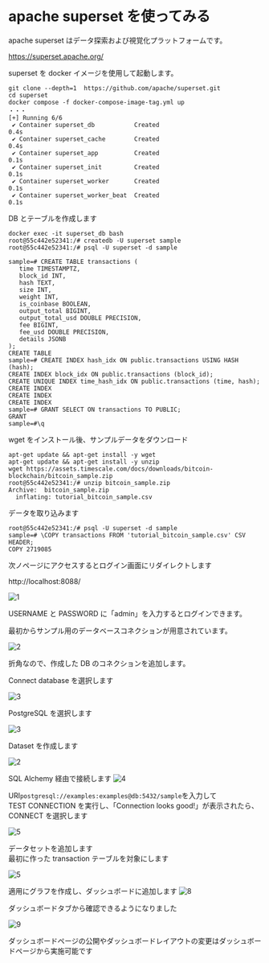 # apache superset を使ってみる

apache superset はデータ探索および視覚化プラットフォームです。

https://superset.apache.org/

superset を docker イメージを使用して起動します。

```
git clone --depth=1  https://github.com/apache/superset.git
cd superset
docker compose -f docker-compose-image-tag.yml up
・・・
[+] Running 6/6
 ✔ Container superset_db           Created                                            0.4s
 ✔ Container superset_cache        Created                                            0.4s
 ✔ Container superset_app          Created                                            0.1s
 ✔ Container superset_init         Created                                            0.1s
 ✔ Container superset_worker       Created                                            0.1s
 ✔ Container superset_worker_beat  Created                                            0.1s
```

DB とテーブルを作成します

```
docker exec -it superset_db bash
root@55c442e52341:/# createdb -U superset sample
root@55c442e52341:/# psql -U superset -d sample

sample=# CREATE TABLE transactions (
   time TIMESTAMPTZ,
   block_id INT,
   hash TEXT,
   size INT,
   weight INT,
   is_coinbase BOOLEAN,
   output_total BIGINT,
   output_total_usd DOUBLE PRECISION,
   fee BIGINT,
   fee_usd DOUBLE PRECISION,
   details JSONB
);
CREATE TABLE
sample=# CREATE INDEX hash_idx ON public.transactions USING HASH (hash);
CREATE INDEX block_idx ON public.transactions (block_id);
CREATE UNIQUE INDEX time_hash_idx ON public.transactions (time, hash);
CREATE INDEX
CREATE INDEX
CREATE INDEX
sample=# GRANT SELECT ON transactions TO PUBLIC;
GRANT
sample=#\q
```

wget をインストール後、サンプルデータをダウンロード

```
apt-get update && apt-get install -y wget
apt-get update && apt-get install -y unzip
wget https://assets.timescale.com/docs/downloads/bitcoin-blockchain/bitcoin_sample.zip
root@55c442e52341:/# unzip bitcoin_sample.zip
Archive:  bitcoin_sample.zip
  inflating: tutorial_bitcoin_sample.csv
```

データを取り込みます

```
root@55c442e52341:/# psql -U superset -d sample
sample=# \COPY transactions FROM 'tutorial_bitcoin_sample.csv' CSV HEADER;
COPY 2719085
```

次ノページにアクセスするとログイン画面にリダイレクトします

http://localhost:8088/

![1](https://github.com/user-attachments/assets/dc0667c8-68c3-4ac4-8e2a-a8aa9cbe3a72)

USERNAME と PASSWORD に「admin」を入力するとログインできます。

最初からサンプル用のデータベースコネクションが用意されています。

![2](https://github.com/user-attachments/assets/76a978f7-3292-4be1-8b41-ce647eaba9c8)

折角なので、作成した DB のコネクションを追加します。

Connect database を選択します

![3](https://github.com/user-attachments/assets/d06e0a0d-a6f8-43bd-a5b3-2bb285a6dfec)

PostgreSQL を選択します

![3](https://github.com/user-attachments/assets/a5e4109e-544a-43ed-8354-2069b7216b71)

Dataset を作成します

![2](https://github.com/user-attachments/assets/b489146e-55a1-4f35-83c9-af8aeedd91d6)

SQL Alchemy 経由で接続します
![4](https://github.com/user-attachments/assets/fb8ce9f5-295b-4bf1-abb6-c8724d4a5161)

URI`postgresql://examples:examples@db:5432/sample`を入力して  
TEST CONNECTION を実行し、「Connection looks good!」が表示されたら、
CONNECT を選択します

![5](https://github.com/user-attachments/assets/86ee2157-66bd-4ae9-9200-b98374b0acc4)

データセットを追加します  
最初に作った transaction テーブルを対象にします

![5](https://github.com/user-attachments/assets/0e0341bf-622f-42a1-9964-fbcb0b661903)

適用にグラフを作成し、ダッシュボードに追加します
![8](https://github.com/user-attachments/assets/18ec969c-2f55-4935-9abd-262ea1a55cde)

ダッシュボードタブから確認できるようになりました

![9](https://github.com/user-attachments/assets/64a245d7-bbda-415e-b163-d6fa0f5acce5)

ダッシュボードページの公開やダッシュボードレイアウトの変更はダッシュボードページから実施可能です
